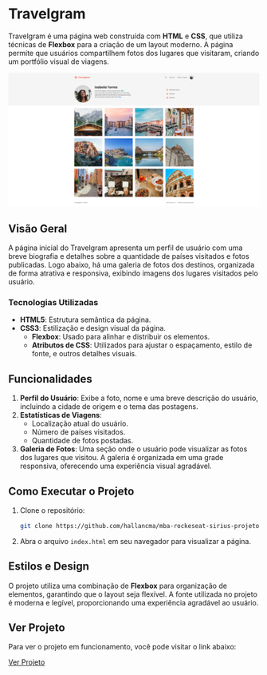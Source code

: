 # Travelgram

Travelgram é uma página web construída com **HTML** e **CSS**, que utiliza técnicas de **Flexbox** para a criação de um layout moderno. A página permite que usuários compartilhem fotos dos lugares que visitaram, criando um portfólio visual de viagens.

![Descrição da imagem](assets/photoProject.png)

## Visão Geral

A página inicial do Travelgram apresenta um perfil de usuário com uma breve biografia e detalhes sobre a quantidade de países visitados e fotos publicadas. Logo abaixo, há uma galeria de fotos dos destinos, organizada de forma atrativa e responsiva, exibindo imagens dos lugares visitados pelo usuário.

### Tecnologias Utilizadas

- **HTML5**: Estrutura semântica da página.
- **CSS3**: Estilização e design visual da página.
  - **Flexbox**: Usado para alinhar e distribuir os elementos.
  - **Atributos de CSS**: Utilizados para ajustar o espaçamento, estilo de fonte, e outros detalhes visuais.

## Funcionalidades

1. **Perfil do Usuário**: Exibe a foto, nome e uma breve descrição do usuário, incluindo a cidade de origem e o tema das postagens.
2. **Estatísticas de Viagens**:
   - Localização atual do usuário.
   - Número de países visitados.
   - Quantidade de fotos postadas.
3. **Galeria de Fotos**: Uma seção onde o usuário pode visualizar as fotos dos lugares que visitou. A galeria é organizada em uma grade responsiva, oferecendo uma experiência visual agradável.

## Como Executar o Projeto

1. Clone o repositório:
   ```bash
   git clone https://github.com/hallancma/mba-rockeseat-sirius-projetos-02-travelgram.git
   ```
2. Abra o arquivo `index.html` em seu navegador para visualizar a página.

## Estilos e Design

O projeto utiliza uma combinação de **Flexbox** para organização de elementos, garantindo que o layout seja flexível. A fonte utilizada no projeto é moderna e legível, proporcionando uma experiência agradável ao usuário.

## Ver Projeto

Para ver o projeto em funcionamento, você pode visitar o link abaixo:

[Ver Projeto](https://travelgram.hallanchristian.com.br/)
